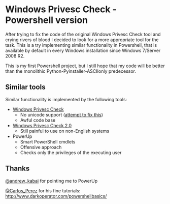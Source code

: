 Windows Privesc Check - Powershell version
==========================================

After trying to fix the code of the original Windows Privesc Check tool and crying rivers of blood I decided to look for a more appropriate tool for the task. This is a try implementing similar functionality in Powershell, that is available by default in every Windows installation since Windows 7/Server 2008 R2. 

This is my first Powershell project, but I still hope that my code will be better than the monolithic Python-Pyinstaller-ASCIIonly predecessor.

Similar tools
-------------

Similar functionality is implemented by the following tools:

* [Windows Privesc Check](https://code.google.com/p/windows-privesc-check/)
  * No unicode support ([attempt to fix this](https://github.com/silentsignal/wpc))
  * Awful code base
* [Windows Privesc Check 2.0](https://github.com/silentsignal/wpc/tree/wpc-2.0)
  * Still painful to use on non-English systems
* PowerUp
  * Smart PowerShell cmdlets
  * Offensive approach
  * Checks only the privileges of the executing user

Thanks
------

[@andrew\_kabai](https://twitter.com/andrew_kabai) for pointing me to PowerUp

[@Carlos\_Perez](https://twitter.com/Carlos_Perez) for his fine tutorials: http://www.darkoperator.com/powershellbasics/
